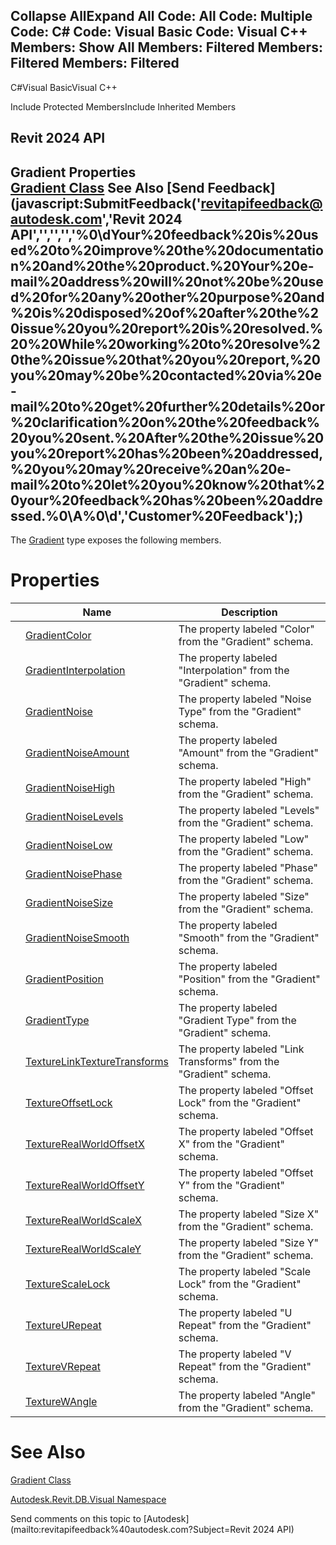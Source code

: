 ﻿

Collapse AllExpand All Code: All Code: Multiple Code: C# Code: Visual Basic Code: Visual C++  Members: Show All Members: Filtered Members: Filtered Members: Filtered   
---  
  
C#Visual BasicVisual C++

Include Protected MembersInclude Inherited Members

Revit 2024 API  
---  
Gradient Properties  
[Gradient Class](2b517b49-c915-74a9-bb6f-2a233d6706be.md) See Also [Send Feedback](javascript:SubmitFeedback\('revitapifeedback@autodesk.com','Revit 2024 API','','','','%0\\dYour%20feedback%20is%20used%20to%20improve%20the%20documentation%20and%20the%20product.%20Your%20e-mail%20address%20will%20not%20be%20used%20for%20any%20other%20purpose%20and%20is%20disposed%20of%20after%20the%20issue%20you%20report%20is%20resolved.%20%20While%20working%20to%20resolve%20the%20issue%20that%20you%20report,%20you%20may%20be%20contacted%20via%20e-mail%20to%20get%20further%20details%20or%20clarification%20on%20the%20feedback%20you%20sent.%20After%20the%20issue%20you%20report%20has%20been%20addressed,%20you%20may%20receive%20an%20e-mail%20to%20let%20you%20know%20that%20your%20feedback%20has%20been%20addressed.%0\\A%0\\d','Customer%20Feedback'\);)  
---  
  
The [Gradient](2b517b49-c915-74a9-bb6f-2a233d6706be.md) type exposes the following members.

# Properties

|  | Name | Description |
| --- | --- | --- |
|  | [GradientColor](4a0c7b37-28c3-3b63-d79a-e16914805614.md) | The property labeled "Color" from the "Gradient" schema. |
|  | [GradientInterpolation](ddc59dac-e0ac-6455-34ee-049280929d1b.md) | The property labeled "Interpolation" from the "Gradient" schema. |
|  | [GradientNoise](5fbd032e-8662-00aa-5324-7f5551c24417.md) | The property labeled "Noise Type" from the "Gradient" schema. |
|  | [GradientNoiseAmount](7a1fa31f-efe2-7e51-20df-8e4390a78d1e.md) | The property labeled "Amount" from the "Gradient" schema. |
|  | [GradientNoiseHigh](fdef8270-0f35-9bd3-1c7c-22bfeafca94e.md) | The property labeled "High" from the "Gradient" schema. |
|  | [GradientNoiseLevels](6607d9d6-d534-4f52-5d03-3cd9cfced73f.md) | The property labeled "Levels" from the "Gradient" schema. |
|  | [GradientNoiseLow](74f7386b-347f-2ac6-f236-cd079a64c0e4.md) | The property labeled "Low" from the "Gradient" schema. |
|  | [GradientNoisePhase](14e80223-2d6a-90c6-e8be-dedcf58a94d6.md) | The property labeled "Phase" from the "Gradient" schema. |
|  | [GradientNoiseSize](0083cc42-0897-f28e-1ded-49863ab428a1.md) | The property labeled "Size" from the "Gradient" schema. |
|  | [GradientNoiseSmooth](a230607e-0a7e-ea0b-9c5b-9ef97c6a22e2.md) | The property labeled "Smooth" from the "Gradient" schema. |
|  | [GradientPosition](1cfa3b53-bad9-c329-4d16-9f93b4536710.md) | The property labeled "Position" from the "Gradient" schema. |
|  | [GradientType](cc647334-e225-cd19-0656-c1b1c8957e07.md) | The property labeled "Gradient Type" from the "Gradient" schema. |
|  | [TextureLinkTextureTransforms](c5634cbe-d6cf-1e2d-576f-0d8482e0fdfe.md) | The property labeled "Link Transforms" from the "Gradient" schema. |
|  | [TextureOffsetLock](551c8ecb-095f-0264-540d-16224b5060af.md) | The property labeled "Offset Lock" from the "Gradient" schema. |
|  | [TextureRealWorldOffsetX](3c573ec2-8a88-d20a-a445-b218d44e15a2.md) | The property labeled "Offset X" from the "Gradient" schema. |
|  | [TextureRealWorldOffsetY](7b5ea201-9c3a-ba84-c9ea-4b48f1fa43c8.md) | The property labeled "Offset Y" from the "Gradient" schema. |
|  | [TextureRealWorldScaleX](288b0c3f-34fa-463e-5432-bb4f092d9ed9.md) | The property labeled "Size X" from the "Gradient" schema. |
|  | [TextureRealWorldScaleY](1ede62d9-b039-68b1-63cb-94fcfb7d7728.md) | The property labeled "Size Y" from the "Gradient" schema. |
|  | [TextureScaleLock](4a51007f-ddf5-a830-17f1-9a8abcddf0d0.md) | The property labeled "Scale Lock" from the "Gradient" schema. |
|  | [TextureURepeat](54b031ce-2820-8c8e-ae5d-476df996880d.md) | The property labeled "U Repeat" from the "Gradient" schema. |
|  | [TextureVRepeat](073a73a6-c221-8150-6a40-dba8677d1b79.md) | The property labeled "V Repeat" from the "Gradient" schema. |
|  | [TextureWAngle](10ccc711-0858-a86d-d39f-1ee1f903410c.md) | The property labeled "Angle" from the "Gradient" schema. |
  
# See Also

[Gradient Class](2b517b49-c915-74a9-bb6f-2a233d6706be.md)

[Autodesk.Revit.DB.Visual Namespace](f5a10581-6ac2-be19-0e32-f87d05bc8b83.md)

Send comments on this topic to [Autodesk](mailto:revitapifeedback%40autodesk.com?Subject=Revit 2024 API)